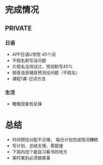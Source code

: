 # 完成情况
## PRIVATE
### 日语
- APP日语U学院 45个词
- 平假名默写没问题
- 片假名没测试过，预测默写40%
- 拗音浊音辅音预测没问题（平假名）
- 课程1课-记词方法
### 生活
- 睡晚现象有反弹
# 总结
- 时间预估分配不合理， 每日计划完成情况糟糕
- 写计划、总结太慢，需提速
- 下周内找个能自习看书的地方
- 某时某刻必须做某事